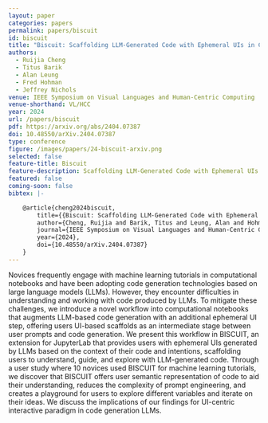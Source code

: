 ```yaml
---
layout: paper
categories: papers
permalink: papers/biscuit
id: biscuit
title: "Biscuit: Scaffolding LLM-Generated Code with Ephemeral UIs in Computational Notebooks"
authors: 
  - Ruijia Cheng
  - Titus Barik
  - Alan Leung
  - Fred Hohman
  - Jeffrey Nichols
venue: IEEE Symposium on Visual Languages and Human-Centric Computing
venue-shorthand: VL/HCC
year: 2024
url: /papers/biscuit
pdf: https://arxiv.org/abs/2404.07387
doi: 10.48550/arXiv.2404.07387
type: conference
figure: /images/papers/24-biscuit-arxiv.png
selected: false
feature-title: Biscuit
feature-description: Scaffolding LLM-Generated Code with Ephemeral UIs in Computational Notebooks
featured: false
coming-soon: false
bibtex: |-

    @article{cheng2024biscuit,
        title={{Biscuit: Scaffolding LLM-Generated Code with Ephemeral UIs in Computational Notebooks}},
        author={Cheng, Ruijia and Barik, Titus and Leung, Alan and Hohman, Fred and Nichols, Jeffrey},
        journal={IEEE Symposium on Visual Languages and Human-Centric Computing},
        year={2024},
        doi={10.48550/arXiv.2404.07387}
    }
---
```


Novices frequently engage with machine learning tutorials in computational notebooks and have been adopting code generation technologies based on large language models (LLMs).
However, they encounter difficulties in understanding and working with code produced by LLMs.
To mitigate these challenges, we introduce a novel workflow into computational notebooks that augments LLM-based code generation with an additional ephemeral UI step, offering users UI-based scaffolds as an intermediate stage between user prompts and code generation.
We present this workflow in BISCUIT, an extension for JupyterLab that provides users with ephemeral UIs generated by LLMs based on the context of their code and intentions, scaffolding users to understand, guide, and explore with LLM-generated code.
Through a user study where 10 novices used BISCUIT for machine learning tutorials, we discover that BISCUIT offers user semantic representation of code to aid their understanding, reduces the complexity of prompt engineering, and creates a playground for users to explore different variables and iterate on their ideas.
We discuss the implications of our findings for UI-centric interactive paradigm in code generation LLMs.
